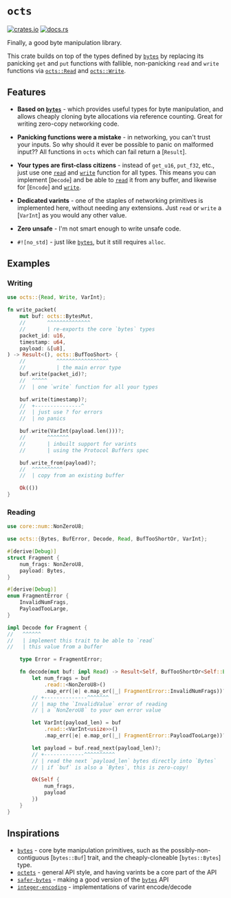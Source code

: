 # `octs`

[![crates.io](https://img.shields.io/crates/v/octs.svg)](https://crates.io/crates/octs)
[![docs.rs](https://img.shields.io/docsrs/octs)](https://docs.rs/octs)

Finally, a good byte manipulation library.

This crate builds on top of the types defined by [`bytes`] by replacing its panicking `get` and
`put` functions with fallible, non-panicking `read` and `write` functions via [`octs::Read`] and
[`octs::Write`].

## Features

* **Based on [`bytes`]** - which provides useful types for byte manipulation, and allows cheaply
  cloning byte allocations via reference counting. Great for writing zero-copy networking code.

* **Panicking functions were a mistake** - in networking, you can't trust your inputs. So why should
  it ever be possible to panic on malformed input?? All functions in `octs` which can fail return a
  [`Result`].

* **Your types are first-class citizens** - instead of `get_u16`, `put_f32`, etc., just use one
  [`read`] and [`write`] function for all types. This means you can implement [`Decode`] and be able
  to [`read`] it from any buffer, and likewise for [`Encode`] and [`write`].

* **Dedicated varints** - one of the staples of networking primitives is implemented here, without
  needing any extensions. Just `read` or `write` a [`VarInt`] as you would any other value.

* **Zero unsafe** - I'm not smart enough to write unsafe code.

* `#![no_std]` - just like [`bytes`], but it still requires `alloc`.

## Examples

### Writing

```rust
use octs::{Read, Write, VarInt};

fn write_packet(
    mut buf: octs::BytesMut,
    //       ^^^^^^^^^^^^^^
    //       | re-exports the core `bytes` types
    packet_id: u16,
    timestamp: u64,
    payload: &[u8],
) -> Result<(), octs::BufTooShort> {
    //          ^^^^^^^^^^^^^^^^^
    //          | the main error type
    buf.write(packet_id)?;
    //  ^^^^^
    //  | one `write` function for all your types

    buf.write(timestamp)?;
    //  +---------------^
    //  | just use ? for errors
    //  | no panics

    buf.write(VarInt(payload.len()))?;
    //       ^^^^^^^
    //       | inbuilt support for varints
    //       | using the Protocol Buffers spec

    buf.write_from(payload)?;
    //  ^^^^^^^^^^
    //  | copy from an existing buffer 

    Ok(())
}
```

### Reading

```rust
use core::num::NonZeroU8;

use octs::{Bytes, BufError, Decode, Read, BufTooShortOr, VarInt};

#[derive(Debug)]
struct Fragment {
    num_frags: NonZeroU8,
    payload: Bytes,
}

#[derive(Debug)]
enum FragmentError {
    InvalidNumFrags,
    PayloadTooLarge,
}

impl Decode for Fragment {
//   ^^^^^^
//   | implement this trait to be able to `read`
//   | this value from a buffer

    type Error = FragmentError;

    fn decode(mut buf: impl Read) -> Result<Self, BufTooShortOr<Self::Error>> {
        let num_frags = buf
            .read::<NonZeroU8>()
            .map_err(|e| e.map_or(|_| FragmentError::InvalidNumFrags))?;
        // +--------------^^^^^^^
        // | map the `InvalidValue` error of reading
        // | a `NonZeroU8` to your own error value

        let VarInt(payload_len) = buf
            .read::<VarInt<usize>>()
            .map_err(|e| e.map_or(|_| FragmentError::PayloadTooLarge))?;

        let payload = buf.read_next(payload_len)?;
        // +-------------^^^^^^^^^^
        // | read the next `payload_len` bytes directly into `Bytes`
        // | if `buf` is also a `Bytes`, this is zero-copy!

        Ok(Self {
            num_frags,
            payload
        })
    }
}

```

## Inspirations

* [`bytes`] - core byte manipulation primitives, such as the possibly-non-contiguous [`bytes::Buf`]
  trait, and the cheaply-cloneable [`bytes::Bytes`] type.
* [`octets`] - general API style, and having varints be a core part of the API
* [`safer-bytes`] - making a good version of the [`bytes`] API
* [`integer-encoding`] - implementations of varint encode/decode

[`octs::Read`]: Read
[`octs::Write`]: Write
[`read`]: Read::read
[`write`]: Write::write
[`bytes`]: https://docs.rs/bytes
[`octets`]: https://docs.rs/octets
[`integer-encoding`]: https://docs.rs/integer-encoding
[`safer-bytes`]: https://docs.rs/safer-bytes
